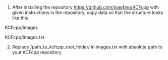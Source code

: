 1. After installing the repository https://github.com/joaofaro/KCFcpp with given instructions in the repository, copy data so that the structure looks like this

  KCFcpp/images

  KCFcpp/images.txt

2. Replace /path_to_kcfcpp_root_folder/ in images.txt with absolute path to yout KCFcpp repository
